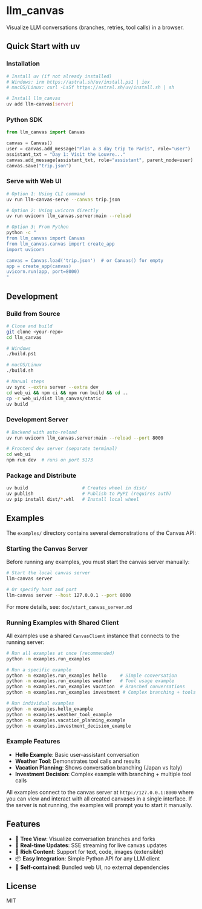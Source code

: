 # llm_canvas

Visualize LLM conversations (branches, retries, tool calls) in a browser.

## Quick Start with uv

### Installation

```bash
# Install uv (if not already installed)
# Windows: irm https://astral.sh/uv/install.ps1 | iex
# macOS/Linux: curl -LsSf https://astral.sh/uv/install.sh | sh

# Install llm_canvas
uv add llm-canvas[server]
```

### Python SDK

```python
from llm_canvas import Canvas

canvas = Canvas()
user = canvas.add_message("Plan a 3 day trip to Paris", role="user")
assistant_txt = "Day 1: Visit the Louvre..."
canvas.add_message(assistant_txt, role="assistant", parent_node=user)
canvas.save("trip.json")
```

### Serve with Web UI

```bash
# Option 1: Using CLI command
uv run llm-canvas-serve --canvas trip.json

# Option 2: Using uvicorn directly
uv run uvicorn llm_canvas.server:main --reload

# Option 3: From Python
python -c "
from llm_canvas import Canvas
from llm_canvas.canvas import create_app
import uvicorn

canvas = Canvas.load('trip.json')  # or Canvas() for empty
app = create_app(canvas)
uvicorn.run(app, port=8000)
"
```

## Development

### Build from Source

```bash
# Clone and build
git clone <your-repo>
cd llm_canvas

# Windows
./build.ps1

# macOS/Linux
./build.sh

# Manual steps
uv sync --extra server --extra dev
cd web_ui && npm ci && npm run build && cd ..
cp -r web_ui/dist llm_canvas/static
uv build
```

### Development Server

```bash
# Backend with auto-reload
uv run uvicorn llm_canvas.server:main --reload --port 8000

# Frontend dev server (separate terminal)
cd web_ui
npm run dev  # runs on port 5173
```

### Package and Distribute

```bash
uv build                    # Creates wheel in dist/
uv publish                  # Publish to PyPI (requires auth)
uv pip install dist/*.whl   # Install local wheel
```

## Examples

The `examples/` directory contains several demonstrations of the Canvas API:

### Starting the Canvas Server

Before running any examples, you must start the canvas server manually:

```bash
# Start the local canvas server
llm-canvas server

# Or specify host and port
llm-canvas server --host 127.0.0.1 --port 8000
```

For more details, see: `doc/start_canvas_server.md`

### Running Examples with Shared Client

All examples use a shared `CanvasClient` instance that connects to the running server:

```bash
# Run all examples at once (recommended)
python -m examples.run_examples

# Run a specific example
python -m examples.run_examples hello     # Simple conversation
python -m examples.run_examples weather   # Tool usage example
python -m examples.run_examples vacation  # Branched conversations
python -m examples.run_examples investment # Complex branching + tools

# Run individual examples
python -m examples.hello_example
python -m examples.weather_tool_example
python -m examples.vacation_planning_example
python -m examples.investment_decision_example
```

### Example Features

- **Hello Example**: Basic user-assistant conversation
- **Weather Tool**: Demonstrates tool calls and results
- **Vacation Planning**: Shows conversation branching (Japan vs Italy)
- **Investment Decision**: Complex example with branching + multiple tool calls

All examples connect to the canvas server at `http://127.0.0.1:8000` where you can view and interact with all created canvases in a single interface. If the server is not running, the examples will prompt you to start it manually.

## Features

- 🌳 **Tree View**: Visualize conversation branches and forks
- 🔄 **Real-time Updates**: SSE streaming for live canvas updates
- 🎨 **Rich Content**: Support for text, code, images (extensible)
- 📦 **Easy Integration**: Simple Python API for any LLM client
- 🚀 **Self-contained**: Bundled web UI, no external dependencies

## License

MIT
